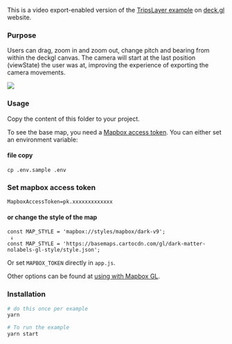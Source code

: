 This is a video export-enabled version of the [TripsLayer example](https://deck.gl/examples/trips-layer/)
on [deck.gl](http://deck.gl) website.

### Purpose

Users can drag, zoom in and zoom out, change pitch and bearing from within the deckgl canvas. The camera will start at the last position (viewState) the user was at, improving the experience of exporting the camera movements.

![](./trips.gif)

### Usage

Copy the content of this folder to your project.

To see the base map, you need a [Mapbox access token](https://docs.mapbox.com/help/how-mapbox-works/access-tokens/). You can either set an environment variable:

#### file copy

```
cp .env.sample .env
```

### Set mapbox access token

```
MapboxAccessToken=pk.xxxxxxxxxxxxx
```

#### or change the style of the map

```
const MAP_STYLE = 'mapbox://styles/mapbox/dark-v9';
 ↓
const MAP_STYLE = 'https://basemaps.cartocdn.com/gl/dark-matter-nolabels-gl-style/style.json';
```

Or set `MAPBOX_TOKEN` directly in `app.js`.

Other options can be found at [using with Mapbox GL](https://deck.gl/docs/get-started/using-with-map).

### Installation

```bash
# do this once per example
yarn

# To run the example
yarn start
```
